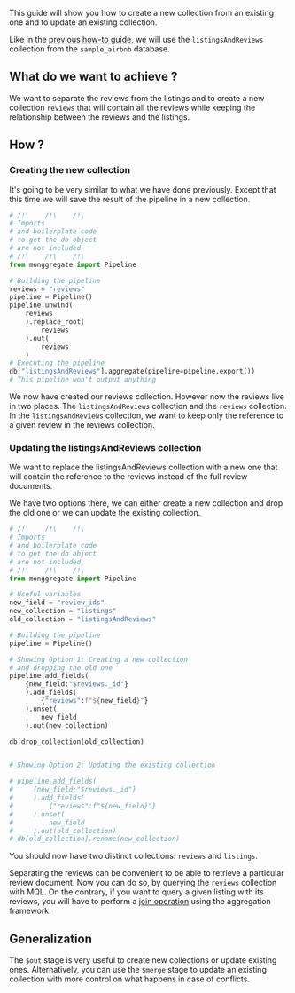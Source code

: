 This guide will show you how to create a new collection from an existing one and to update an existing collection.

Like in the [previous how-to guide](./select-a-nested-document.md), we will use the `listingsAndReviews` collection from the `sample_airbnb` database.

## **What do we want to achieve ?**

We want to separate the reviews from the listings and to create a new collection `reviews` that will contain all the reviews while keeping the relationship between the reviews and the listings.

## **How ?**

### **Creating the new collection**

It's going to be very similar to what we have done previously.
Except that this time we will save the result of the pipeline in a new collection.

```python
# /!\    /!\    /!\
# Imports
# and boilerplate code
# to get the db object
# are not included
# /!\    /!\    /!\
from monggregate import Pipeline

# Building the pipeline
reviews = "reviews"
pipeline = Pipeline()
pipeline.unwind(
    reviews
    ).replace_root(
        reviews
    ).out(
        reviews
    )
# Executing the pipeline
db["listingsAndReviews"].aggregate(pipeline=pipeline.export())
# This pipeline won't output anything
```

We now have created our reviews collection. However now the reviews live in two places. The `listingsAndReviews` collection and the `reviews` collection.
In the `listingsAndReviews` collection, we want to keep only the reference to a given review in the reviews collection.

### **Updating the listingsAndReviews collection**

We want to replace the listingsAndReviews collection with a new one that will contain the reference to the reviews instead of the full review documents.

We have two options there, we can either create a new collection and drop the old one or we can update the existing collection.

```python	
# /!\    /!\    /!\
# Imports
# and boilerplate code
# to get the db object
# are not included
# /!\    /!\    /!\
from monggregate import Pipeline

# Useful variables
new_field = "review_ids"
new_collection = "listings"
old_collection = "listingsAndReviews"

# Building the pipeline
pipeline = Pipeline()

# Showing Option 1: Creating a new collection 
# and dropping the old one
pipeline.add_fields(
    {new_field:"$reviews._id"}
    ).add_fields(
        {"reviews":f"${new_field}"}
    ).unset(
        new_field
    ).out(new_collection)

db.drop_collection(old_collection)


# Showing Option 2: Updating the existing collection

# pipeline.add_fields(
#     {new_field:"$reviews._id"}
#     ).add_fields(
#         {"reviews":f"${new_field}"}
#     ).unset(
#         new_field
#     ).out(old_collection)
# db[old_collection].rename(new_collection)
```

You should now have two distinct collections: `reviews` and `listings`.

Separating the reviews can be convenient to be able to retrieve a particular review document.
Now you can do so, by querying the `reviews` collection with MQL.
On the contrary, if you want to query a given listing with its reviews, you will have to perform a [join operation](join-operations.md) using the aggregation framework.

## **Generalization**

The `$out` stage is very useful to create new collections or update existing ones.
Alternatively, you can use the `$merge` stage to update an existing collection with more control on what happens in case of conflicts.
